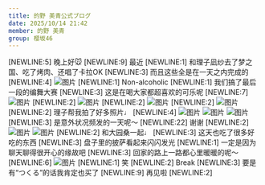 ```yaml
---
title: 的野 美青公式ブログ
date: 2025/10/14 21:42
member: 的野 美青
group: 樱坂46
---
```


[NEWLINE:5]
晚上好🐭
[NEWLINE:9]
最近
[NEWLINE:1]
和理子凪纱去了梦之国、吃了烤肉、还唱了卡拉OK
[NEWLINE:3]
而且这些全是在一天之内完成的
[NEWLINE:4]
![图片](https://sakurazaka46.com/files/14/diary/s46/blog/moblog/202510/mobEDfvbI.png)
[NEWLINE:1]
Non-alcoholic
[NEWLINE:1]
我们搞了最后一段的编舞大赛
[NEWLINE:3]
这是在喝大家都超喜欢的可乐呢
[NEWLINE:7]
![图片](https://sakurazaka46.com/files/14/diary/s46/blog/moblog/202510/mobhRKYXn.jpg)
[NEWLINE:2]
![图片](https://sakurazaka46.com/files/14/diary/s46/blog/moblog/202510/mob7HyHKD.jpg)
[NEWLINE:2]
![图片](https://sakurazaka46.com/files/14/diary/s46/blog/moblog/202510/mobPhb3mc.jpg)
[NEWLINE:2]
![图片](https://sakurazaka46.com/files/14/diary/s46/blog/moblog/202510/mobItxprg.jpg)
[NEWLINE:2]
理子帮我拍了好多照片♩
[NEWLINE:4]
![图片](https://sakurazaka46.com/files/14/diary/s46/blog/moblog/202510/mob2Fkgih.jpg)
![图片](https://sakurazaka46.com/files/14/diary/s46/blog/moblog/202510/mobwx47hj.jpg)
![图片](https://sakurazaka46.com/files/14/diary/s46/blog/moblog/202510/mobmE9erU.jpg)
[NEWLINE:3]
是意外状况频发的一天呢〜
[NEWLINE:22]
谢谢
[NEWLINE:2]
![图片](https://sakurazaka46.com/files/14/diary/s46/blog/moblog/202510/mobYd2Xqz.jpg)
![图片](https://sakurazaka46.com/files/14/diary/s46/blog/moblog/202510/mobri7lDc.jpg)
[NEWLINE:2]
和大园桑一起♩
[NEWLINE:3]
这天也吃了很多好吃的东西
[NEWLINE:3]
盘子里的披萨看起来闪闪发光
[NEWLINE:1]
一定是因为聊天聊得很开心的缘故吧
[NEWLINE:3]
回家的路上一路都心里暖暖的呢〜
[NEWLINE:6]
![图片](https://sakurazaka46.com/files/14/diary/s46/blog/moblog/202510/mobJxHMX2.jpg)
[NEWLINE:1]
笑
[NEWLINE:2]
Break
[NEWLINE:3]
要是有“つくる”的话我肯定也买了
[NEWLINE:9]
再见啦
[NEWLINE:2]